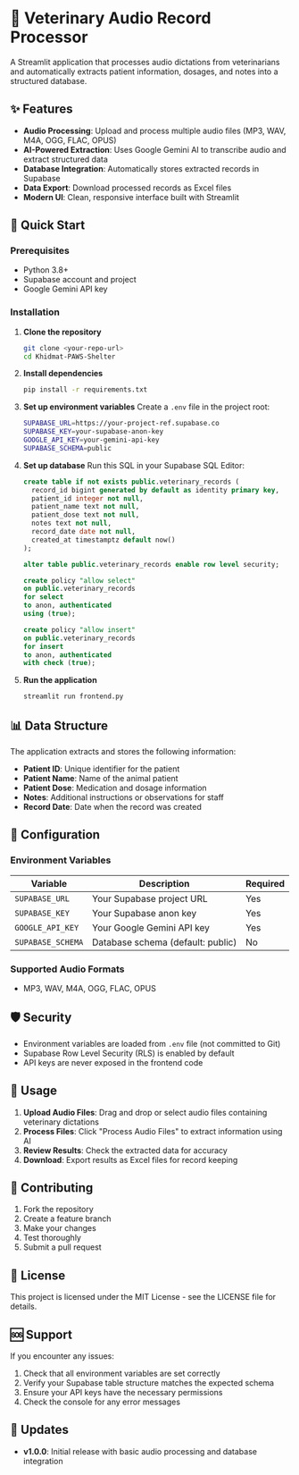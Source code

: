 # 🐾 Veterinary Audio Record Processor

A Streamlit application that processes audio dictations from veterinarians and automatically extracts patient information, dosages, and notes into a structured database.

## ✨ Features

- **Audio Processing**: Upload and process multiple audio files (MP3, WAV, M4A, OGG, FLAC, OPUS)
- **AI-Powered Extraction**: Uses Google Gemini AI to transcribe audio and extract structured data
- **Database Integration**: Automatically stores extracted records in Supabase
- **Data Export**: Download processed records as Excel files
- **Modern UI**: Clean, responsive interface built with Streamlit

## 🚀 Quick Start

### Prerequisites

- Python 3.8+
- Supabase account and project
- Google Gemini API key

### Installation

1. **Clone the repository**
   ```bash
   git clone <your-repo-url>
   cd Khidmat-PAWS-Shelter
   ```

2. **Install dependencies**
   ```bash
   pip install -r requirements.txt
   ```

3. **Set up environment variables**
   Create a `.env` file in the project root:
   ```bash
   SUPABASE_URL=https://your-project-ref.supabase.co
   SUPABASE_KEY=your-supabase-anon-key
   GOOGLE_API_KEY=your-gemini-api-key
   SUPABASE_SCHEMA=public
   ```

4. **Set up database**
   Run this SQL in your Supabase SQL Editor:
   ```sql
   create table if not exists public.veterinary_records (
     record_id bigint generated by default as identity primary key,
     patient_id integer not null,
     patient_name text not null,
     patient_dose text not null,
     notes text not null,
     record_date date not null,
     created_at timestamptz default now()
   );

   alter table public.veterinary_records enable row level security;

   create policy "allow select"
   on public.veterinary_records
   for select
   to anon, authenticated
   using (true);

   create policy "allow insert"
   on public.veterinary_records
   for insert
   to anon, authenticated
   with check (true);
   ```

5. **Run the application**
   ```bash
   streamlit run frontend.py
   ```

## 📊 Data Structure

The application extracts and stores the following information:

- **Patient ID**: Unique identifier for the patient
- **Patient Name**: Name of the animal patient
- **Patient Dose**: Medication and dosage information
- **Notes**: Additional instructions or observations for staff
- **Record Date**: Date when the record was created

## 🔧 Configuration

### Environment Variables

| Variable | Description | Required |
|----------|-------------|----------|
| `SUPABASE_URL` | Your Supabase project URL | Yes |
| `SUPABASE_KEY` | Your Supabase anon key | Yes |
| `GOOGLE_API_KEY` | Your Google Gemini API key | Yes |
| `SUPABASE_SCHEMA` | Database schema (default: public) | No |

### Supported Audio Formats

- MP3, WAV, M4A, OGG, FLAC, OPUS

## 🛡️ Security

- Environment variables are loaded from `.env` file (not committed to Git)
- Supabase Row Level Security (RLS) is enabled by default
- API keys are never exposed in the frontend code

## 📝 Usage

1. **Upload Audio Files**: Drag and drop or select audio files containing veterinary dictations
2. **Process Files**: Click "Process Audio Files" to extract information using AI
3. **Review Results**: Check the extracted data for accuracy
4. **Download**: Export results as Excel files for record keeping

## 🤝 Contributing

1. Fork the repository
2. Create a feature branch
3. Make your changes
4. Test thoroughly
5. Submit a pull request

## 📄 License

This project is licensed under the MIT License - see the LICENSE file for details.

## 🆘 Support

If you encounter any issues:

1. Check that all environment variables are set correctly
2. Verify your Supabase table structure matches the expected schema
3. Ensure your API keys have the necessary permissions
4. Check the console for any error messages

## 🔄 Updates

- **v1.0.0**: Initial release with basic audio processing and database integration

